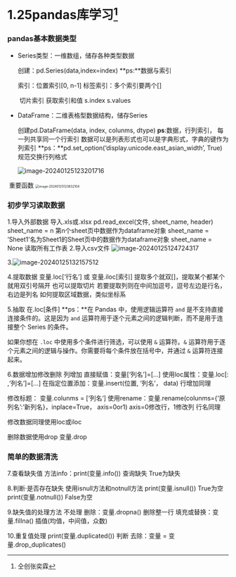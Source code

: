 # 1.25pandas库学习[^1]

### pandas基本数据类型

- Series类型：一维数组，储存各种类型数据

	创建：pd.Series(data,index=index) **ps:**数据与索引

	索引：位置索引[0, n-1] 标签索引：多个索引要两个[] 

	​			切片索引 获取索引和值 s.index  s.values

- DataFrame：二维表格型数据结构，储存Series

	创建pd.DataFrame(data, index, colunms, dtype) **ps**:数据，行列索引，
	每一列共享同一个行索引
	数据可以是列表形式也可以是字典形式，字典的键作为列索引
	**ps：**pd.set_option(‘display.unicode.east_asian_width’, True) 规范交换行列格式

	![image-20240125123201716](https://yilaoshi.oss-cn-guangzhou.aliyuncs.com/picture/image-20240125123201716.png)

​		重要函数
<img src="https://yilaoshi.oss-cn-guangzhou.aliyuncs.com/picture/image-20240125123832104.png" alt="image-20240125123832104" style="zoom: 50%;" />	 



### 初步学习读取数据

1.导入外部数据
导入.xls或.xlsx
pd.read_excel(文件, sheet_name, header)
sheet_name = n 第n个sheet页中数据作为dataframe对象
sheet_name = ‘Sheet1’名为Sheet1的Sheet页中的数据作为dataframe对象
sheet_name = None 读取所有工作表
2.导入csv文件
![image-20240125124724317](https://yilaoshi.oss-cn-guangzhou.aliyuncs.com/picture/image-20240125124724317.png)

3.![image-20240125132157512](https://yilaoshi.oss-cn-guangzhou.aliyuncs.com/picture/image-20240125132157512.png)

4.提取数据
变量.loc[‘行名’] 或 变量.iloc[索引] 
提取多个就双[]，提取某个都某个就用双引号隔开
也可以提取切片
若要提取列则在中间加逗号，逗号左边是行名，右边是列名
如何提取区域数据，类似坐标系

5.抽取
在.loc[条件]
**ps：**在 Pandas 中，使用逻辑运算符 `and` 是不支持直接连接条件的。这是因为 `and` 运算符用于逐个元素之间的逻辑判断，而不是用于连接整个 Series 的条件。

如果你想在 `.loc` 中使用多个条件进行筛选，可以使用 `&` 运算符。`&` 运算符用于逐个元素之间的逻辑与操作。你需要将每个条件放在括号中，并通过 `&` 运算符连接起来。

6.数据增加修改删除
列增加
直接赋值：变量[‘列名’]=[…]
使用loc属性：变量.loc[: ,‘列名’]=[…]
在指定位置添加：变量.insert(位置, ‘列名’， data)
行增加同理

修改标题：
变量.colunms = [‘列名‘]
使用rename：变量.rename(colunms={‘原列名’:’新列名}，inplace=True， axis=0or1)
axis=0修改行，1修改列
行名同理

修改数据同理使用loc或iloc

删除数据使用drop
变量.drop

### 简单的数据清洗

7.查看缺失值
方法info：print(变量.info()) 查询缺失 True为缺失

8.判断·是否存在缺失
使用isnull方法和notnull方法
print(变量.isnull()) True为空
print(变量.notnull()) False为空

9.缺失值的处理方法
不处理
删除：变量.dropna() 删除整一行
填充或替换：变量.fillna()
插值(均值，中间值，众数)

10.重复值处理
print(变量.duplicated()) 判断
去除：变量 = 变量.drop_duplicates()







[^1]:仝创张奕霖